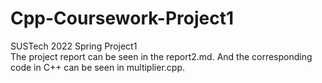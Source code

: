 # Cpp-Coursework-Project1
SUSTech 2022 Spring Project1<br>
The project report can be seen in the report2.md. And the corresponding code in C++ can be seen in multiplier.cpp.
